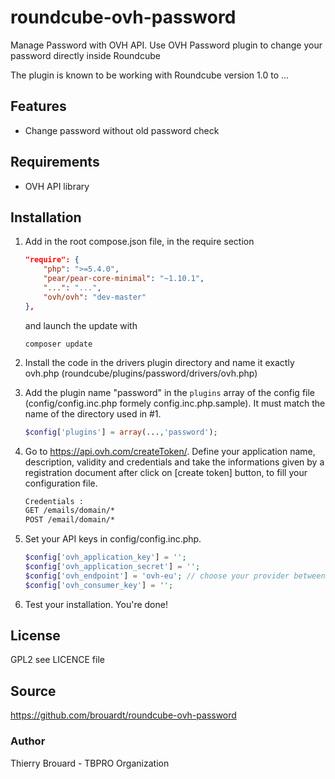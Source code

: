 # roundcube-ovh-password
Manage Password with OVH API. Use OVH Password plugin to change your password directly inside Roundcube

The plugin is known to be working with Roundcube version 1.0 to ...

## Features
- Change password without old password check

## Requirements
- OVH API library

## Installation
1. Add in the root compose.json file, in the require section 

	```json
	"require": {
        "php": ">=5.4.0",
        "pear/pear-core-minimal": "~1.10.1",
        "...": "...",
        "ovh/ovh": "dev-master"
    },
	```
	and launch the update with 
	
	```
	composer update
	```

2. Install the code in the drivers plugin directory and name it exactly ovh.php (roundcube/plugins/password/drivers/ovh.php)
3. Add the plugin name "password" in the `plugins` array of the config file (config/config.inc.php formely config.inc.php.sample). It must match the name of the directory used in #1. 

    ```php
    $config['plugins'] = array(...,'password');
    ```
4. Go to https://api.ovh.com/createToken/. Define your application name, description, validity and credentials and take the informations given by a registration document after click on [create token] button, to fill your configuration file.

	```txt
	Credentials :
	GET /emails/domain/*
	POST /email/domain/*
	```

5. Set your API keys in config/config.inc.php. 

    ```php
	$config['ovh_application_key'] = '';
	$config['ovh_application_secret'] = '';
	$config['ovh_endpoint'] = 'ovh-eu';	// choose your provider between ovh-eu ot ovh-ca
	$config['ovh_consumer_key'] = '';
    ```

6. Test your installation. You're done!

## License
GPL2 see LICENCE file

## Source
https://github.com/brouardt/roundcube-ovh-password

### Author
Thierry Brouard - TBPRO Organization
